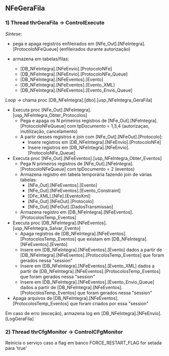 ## NFeGeraFila
 
### 1) Thread thrGeraFila<N> -> ControlExecute
 
_Síntese_:
* pega e apaga registros enfileirados em [NFe_Out].[NFeIntegra].[ProtocoloNFeQueue] (enfileirados durante autorização)
* armazena em tabelas/filas:

  * [DB_NFeIntegra].[NFeEnvio].[ProtocoloNFe]
  * [DB_NFeIntegra].[NFeEnvio].[ProtocoloNFe_Queue]
  * [DB_NFeIntegra].[NFeEventos].[Evento]
  * [DB_NFeIntegra].[NFeEventos].[Evento_XML]
  * [DB_NFeIntegra].[NFeEventos].[Evento_Envio_Queue]
 
_Loop_ -> chama proc [DB_NFeIntegra].[dbo].[usp_NFeIntegra_GeraFila]

 * Executa proc [NFe_Out].[NFeIntegra].[usp_NFeIntegra_Obter_Protocolos]
   * Pega e apaga os N primeiros registros de [NFe_Out].[NFeIntegra].[ProtocoloNFeQueue] com tpDocumento = 1,3,4 (autorizaçao, inutilização, cancelamento)
   * A partir desses registros e join com [NFe_Out].[NFeOut].[Protocolo]:
     * Insere registros em [DB_NFeIntegra].[NFeEnvio].[ProtocoloNFe]
     * Insere registros em [DB_NFeIntegra].[NFeEnvio].[ProtocoloNFe_Queue]
 * Executa proc [NFe_Out].[NFeEventos].[usp_NFeIntegra_Obter_Eventos]
   * Pega N primeiros registros de [NFe_Out].[NFeIntegra].[ProtocoloNFeQueue] com tpDocumento = 2 (eventos)
   * Armazena registro em tabela temporária fazendo join de várias tabelas:
     * [NFe_Out].[NFeEventos].[Evento]
     * [NFe_Out].[NFeEventos].[Evento_Constraint]
     * [DFe_XML].[NFe].[EventoXml]
     * [NFe_Out].[NFeOut].[Protocolo]
     * [NFe_Out].[NFeOut].[DadosTransmissao]
   * Armazena registro em [DB_NFeIntegra].[NFeEventos].[ProtocolosTemp_Eventos]
 * Executa proc [DB_NFeIntegra].[NFeEventos].[usp_NFeIntegra_Salvar_Evento]
   * Apaga registros de [DB_NFeIntegra].[NFeEventos].[ProtocolosTemp_Eventos] que existam em [DB_NFeIntegra].[NFeEventos].[Evento]
   * Insere em [DB_NFeIntegra].[NFeEventos].[Evento] dados a partir de [DB_NFeIntegra].[NFeEventos].[ProtocolosTemp_Eventos] que foram gerados nessa "session"
   * Insere em [DB_NFeIntegra].[NFeEventos].[Evento_XML] dados a partir de [DB_NFeIntegra].[NFeEventos].[ProtocolosTemp_Eventos] que foram gerados nessa "session"
   * Insere em [DB_NFeIntegra].[NFeEventos].[Evento_Envio_Queue] dados a partir de [DB_NFeIntegra].[NFeEventos].[ProtocolosTemp_Eventos] que foram gerados nessa "session"
 * Apaga arquivos de [DB_NFeIntegra].[NFeEventos].[ProtocolosTemp_Eventos] que foram criados por essa "session"

 Em caso de erro (exceção), armazena log em [DB_NFeIntegra].[NFeEnvio].[LogGeraFila]
 
### 2) Thread thrCfgMonitor -> ControlCFgMonitor
 
 Reinicia o serviço caso a flag em banco FORCE_RESTART_FLAG for setada para 'true'